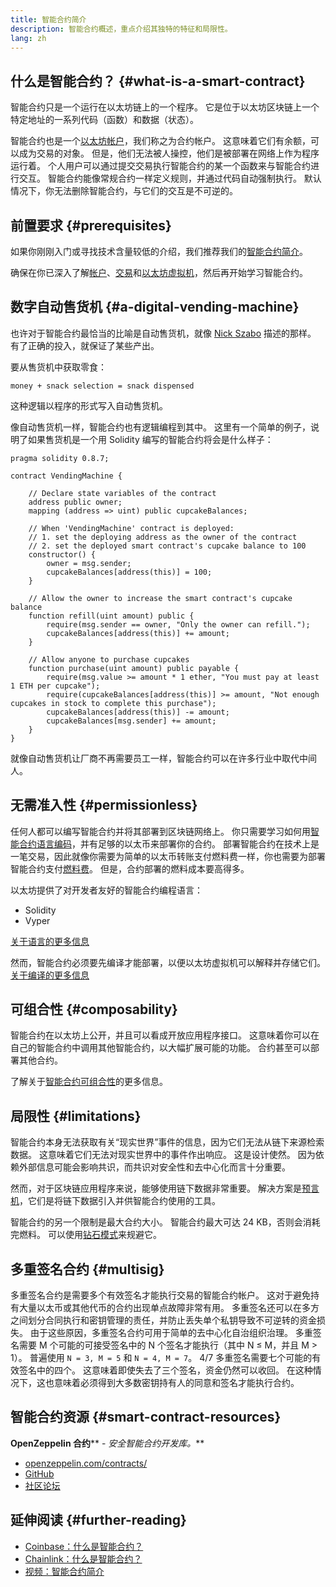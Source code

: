 ```yaml
---
title: 智能合约简介
description: 智能合约概述，重点介绍其独特的特征和局限性。
lang: zh
---
```


## 什么是智能合约？ {#what-is-a-smart-contract}

智能合约只是一个运行在以太坊链上的一个程序。 它是位于以太坊区块链上一个特定地址的一系列代码（函数）和数据（状态）。

智能合约也是一个[以太坊帐户](/developers/docs/accounts/)，我们称之为合约帐户。 这意味着它们有余额，可以成为交易的对象。 但是，他们无法被人操控，他们是被部署在网络上作为程序运行着。 个人用户可以通过提交交易执行智能合约的某一个函数来与智能合约进行交互。 智能合约能像常规合约一样定义规则，并通过代码自动强制执行。 默认情况下，你无法删除智能合约，与它们的交互是不可逆的。

## 前置要求 {#prerequisites}

如果你刚刚入门或寻找技术含量较低的介绍，我们推荐我们的[智能合约简介](/smart-contracts/)。

确保在你已深入了解[帐户](/developers/docs/accounts/)、[交易](/developers/docs/transactions/)和[以太坊虚拟机](/developers/docs/evm/)，然后再开始学习智能合约。

## 数字自动售货机 {#a-digital-vending-machine}

也许对于智能合约最恰当的比喻是自动售货机，就像 [Nick Szabo](https://unenumerated.blogspot.com/) 描述的那样。 有了正确的投入，就保证了某些产出。

要从售货机中获取零食：

```
money + snack selection = snack dispensed
```

这种逻辑以程序的形式写入自动售货机。

像自动售货机一样，智能合约也有逻辑编程到其中。 这里有一个简单的例子，说明了如果售货机是一个用 Solidity 编写的智能合约将会是什么样子：

```solidity
pragma solidity 0.8.7;

contract VendingMachine {

    // Declare state variables of the contract
    address public owner;
    mapping (address => uint) public cupcakeBalances;

    // When 'VendingMachine' contract is deployed:
    // 1. set the deploying address as the owner of the contract
    // 2. set the deployed smart contract's cupcake balance to 100
    constructor() {
        owner = msg.sender;
        cupcakeBalances[address(this)] = 100;
    }

    // Allow the owner to increase the smart contract's cupcake balance
    function refill(uint amount) public {
        require(msg.sender == owner, "Only the owner can refill.");
        cupcakeBalances[address(this)] += amount;
    }

    // Allow anyone to purchase cupcakes
    function purchase(uint amount) public payable {
        require(msg.value >= amount * 1 ether, "You must pay at least 1 ETH per cupcake");
        require(cupcakeBalances[address(this)] >= amount, "Not enough cupcakes in stock to complete this purchase");
        cupcakeBalances[address(this)] -= amount;
        cupcakeBalances[msg.sender] += amount;
    }
}
```

就像自动售货机让厂商不再需要员工一样，智能合约可以在许多行业中取代中间人。

## 无需准入性 {#permissionless}

任何人都可以编写智能合约并将其部署到区块链网络上。 你只需要学习如何用[智能合约语言编码](/developers/docs/smart-contracts/languages/)，并有足够的以太币来部署你的合约。 部署智能合约在技术上是一笔交易，因此就像你需要为简单的以太币转账支付燃料费一样，你也需要为部署智能合约支付[燃料费](/developers/docs/gas/)。 但是，合约部署的燃料成本要高得多。

以太坊提供了对开发者友好的智能合约编程语言：

- Solidity
- Vyper

[关于语言的更多信息](/developers/docs/smart-contracts/languages/)

然而，智能合约必须要先编译才能部署，以便以太坊虚拟机可以解释并存储它们。 [关于编译的更多信息](/developers/docs/smart-contracts/compiling/)

## 可组合性 {#composability}

智能合约在以太坊上公开，并且可以看成开放应用程序接口。 这意味着你可以在自己的智能合约中调用其他智能合约，以大幅扩展可能的功能。 合约甚至可以部署其他合约。

了解关于[智能合约可组合性](/developers/docs/smart-contracts/composability/)的更多信息。

## 局限性 {#limitations}

智能合约本身无法获取有关“现实世界”事件的信息，因为它们无法从链下来源检索数据。 这意味着它们无法对现实世界中的事件作出响应。 这是设计使然。 因为依赖外部信息可能会影响共识，而共识对安全性和去中心化而言十分重要。

然而，对于区块链应用程序来说，能够使用链下数据非常重要。 解决方案是[预言机](/developers/docs/oracles/)，它们是将链下数据引入并供智能合约使用的工具。

智能合约的另一个限制是最大合约大小。 智能合约最大可达 24 KB，否则会消耗完燃料。 可以使用[钻石模式](https://eips.ethereum.org/EIPS/eip-2535)来规避它。

## 多重签名合约 {#multisig}

多重签名合约是需要多个有效签名才能执行交易的智能合约帐户。 这对于避免持有大量以太币或其他代币的合约出现单点故障非常有用。 多重签名还可以在多方之间划分合同执行和密钥管理的责任，并防止丢失单个私钥导致不可逆转的资金损失。 由于这些原因，多重签名合约可用于简单的去中心化自治组织治理。 多重签名需要 M 个可能的可接受签名中的 N 个签名才能执行（其中 N ≤ M，并且 M > 1）。 普遍使用 `N = 3, M = 5` 和 `N = 4, M = 7`。 4/7 多重签名需要七个可能的有效签名中的四个。 这意味着即使失去了三个签名，资金仍然可以收回。 在这种情况下，这也意味着必须得到大多数密钥持有人的同意和签名才能执行合约。

## 智能合约资源 {#smart-contract-resources}

**OpenZeppelin 合约**** - _安全智能合约开发库。_**

- [openzeppelin.com/contracts/](https://openzeppelin.com/contracts/)
- [GitHub](https://github.com/OpenZeppelin/openzeppelin-contracts)
- [社区论坛](https://forum.openzeppelin.com/c/general/16)

## 延伸阅读 {#further-reading}

- [Coinbase：什么是智能合约？](https://www.coinbase.com/learn/crypto-basics/what-is-a-smart-contract)
- [Chainlink：什么是智能合约？](https://chain.link/education/smart-contracts)
- [视频：智能合约简介](https://youtu.be/ZE2HxTmxfrI)
